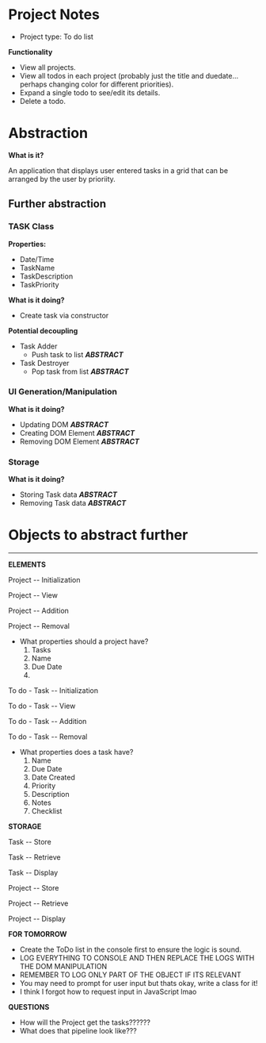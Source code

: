 # Project Notes

- Project type: To do list

**Functionality**
- View all projects.
- View all todos in each project (probably just the title and duedate… perhaps changing color for different priorities).
- Expand a single todo to see/edit its details.
- Delete a todo.



# Abstraction

**What is it?**

An application that displays user entered tasks in a grid that can be arranged by the user by prioriity.

## Further abstraction

### TASK Class
**Properties:**
- Date/Time
- TaskName
- TaskDescription
- TaskPriority

**What is it doing?**
- Create task via constructor

**Potential decoupling**

- Task Adder
  - Push task to list  ***ABSTRACT***
- Task Destroyer
  - Pop task from list ***ABSTRACT***


### UI Generation/Manipulation
**What is it doing?**
- Updating DOM         ***ABSTRACT***
- Creating DOM Element ***ABSTRACT***
- Removing DOM Element ***ABSTRACT***

### Storage
**What is it doing?**
- Storing Task data    ***ABSTRACT***
- Removing Task data   ***ABSTRACT***



# Objects to abstract further
---

**ELEMENTS**

Project                 -- Initialization

Project                 -- View

Project                 -- Addition

Project                 -- Removal

- What properties should a project have?
  1. Tasks
  2. Name
  3. Due Date
  4. 



To do - Task            -- Initialization

To do - Task            -- View

To do - Task            -- Addition

To do - Task            -- Removal

- What properties does a task have?
  1. Name
  2. Due Date
  3. Date Created
  4. Priority
  5. Description
  6. Notes
  7. Checklist

**STORAGE**

Task                    -- Store 

Task                    -- Retrieve 

Task                    -- Display

Project                 -- Store

Project                 -- Retrieve

Project                 -- Display





**FOR TOMORROW**
- Create the ToDo list in the console first to ensure the logic is sound.
- LOG EVERYTHING TO CONSOLE AND THEN REPLACE THE LOGS WITH THE DOM MANIPULATION
- REMEMBER TO LOG ONLY PART OF THE OBJECT IF ITS RELEVANT
- You may need to prompt for user input but thats okay, write a class for it!
- I think I forgot how to request input in JavaScript lmao


**QUESTIONS**
- How will the Project get the tasks??????
- What does that pipeline look like???